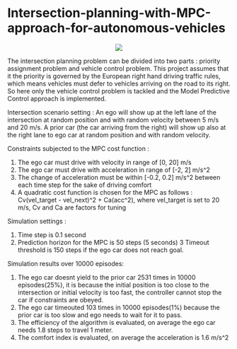 # Intersection-planning-with-MPC-approach-for-autonomous-vehicles
<p align="center">
  <img src="https://github.com/paulyehtw/Intersection-planning-with-MPC-approach-for-autonomous-vehicles/blob/master/Simulation_GIF.gif">
</p>

The intersection planning problem can be divided into two parts : priority assignment problem and  vehicle control problem. This project assumes that it the priority is governed by the European right hand driving traffic rules, which means vehicles must defer to vehicles arriving on the road to its right. So here only the vehicle control problem is tackled and the Model Predictive Control approach is implemented.

Intersection scenario setting : 
An ego will show up at the left lane of the intersection at random position and with random velocity between 5 m/s and 20 m/s. 
A prior car (the car arriving from the right) will show up also at the right lane to ego car at random position and with random velocity.

Constraints subjected to the MPC cost function : 
1. The ego car must drive with velocity in range of [0, 20] m/s
2. The ego car must drive with acceleration in range of [-2, 2] m/s^2
3. The change of acceleration must be within [-0.2, 0.2] m/s^2 between each time step for the sake of driving comfort
4. A quadratic cost function is chosen for the MPC as follows : Cv(vel_target - vel_next)^2 + Ca(acc^2), where vel_target is set to 20 m/s, Cv and Ca are factors for tuning

Simulation settings : 
1. Time step is 0.1 second
2. Prediction horizon for the MPC is 50 steps (5 seconds)
3 Timeout threshold is 150 steps if the ego car does not reach goal.

Simulation results over 10000 episodes:
1. The ego car doesnt yield to the prior car 2531 times in 10000 episodes(25%),  it is because the initial position is too close to the intersection or initial velocity is too fast, the controller cannot stop the car if constraints are obeyed.
2. The ego car timeouted 103 times in 10000 episodes(1%) because the prior car is too slow and ego needs to wait for it to pass.
3. The efficiency of the algorithm is evaluated, on average the ego car needs 1.8 steps to travel 1 meter.
4. The comfort index is evaluated, on average the acceleration is 1.6 m/s^2
